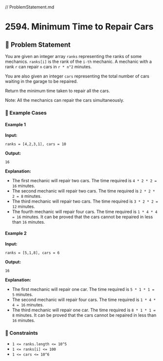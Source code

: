 // ProblemStatement.md

# 2594. Minimum Time to Repair Cars

## 📝 Problem Statement  
You are given an integer array `ranks` representing the ranks of some mechanics. `ranks[i]` is the rank of the `i-th` mechanic. A mechanic with a rank `r` can repair `n` cars in `r * n^2` minutes.

You are also given an integer `cars` representing the total number of cars waiting in the garage to be repaired.

Return the minimum time taken to repair all the cars.

Note: All the mechanics can repair the cars simultaneously.

### 🔹 Example Cases  

#### **Example 1**  
**Input:**  
```
ranks = [4,2,3,1], cars = 10
```
**Output:**  
```
16
```
**Explanation:**  
- The first mechanic will repair two cars. The time required is `4 * 2 * 2 = 16` minutes.
- The second mechanic will repair two cars. The time required is `2 * 2 * 2 = 8` minutes.
- The third mechanic will repair two cars. The time required is `3 * 2 * 2 = 12` minutes.
- The fourth mechanic will repair four cars. The time required is `1 * 4 * 4 = 16` minutes.
It can be proved that the cars cannot be repaired in less than `16` minutes.​​​​​

#### **Example 2**  
**Input:**  
```
ranks = [5,1,8], cars = 6
```
**Output:**  
```
16
```
**Explanation:**  
- The first mechanic will repair one car. The time required is `5 * 1 * 1 = 5` minutes.
- The second mechanic will repair four cars. The time required is `1 * 4 * 4 = 16` minutes.
- The third mechanic will repair one car. The time required is `8 * 1 * 1 = 8` minutes.
It can be proved that the cars cannot be repaired in less than `16` minutes.​​​​​

### 🔹 Constraints  
- `1 <= ranks.length <= 10^5`
- `1 <= ranks[i] <= 100`
- `1 <= cars <= 10^6`
